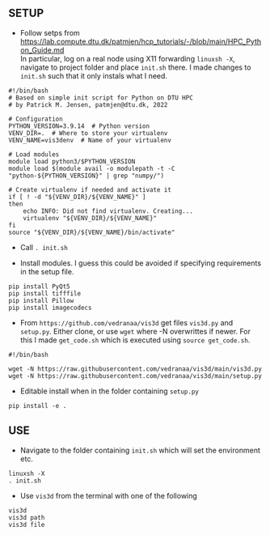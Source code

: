 ## SETUP

- Follow setps from 
https://lab.compute.dtu.dk/patmjen/hcp_tutorials/-/blob/main/HPC_Python_Guide.md  
In particular, log on a real node using X11 forwarding `linuxsh -X`, navigate to project folder and place `init.sh` there. I made changes to `init.sh` such that it only instals what I need. 

```
#!/bin/bash
# Based on simple init script for Python on DTU HPC
# by Patrick M. Jensen, patmjen@dtu.dk, 2022

# Configuration
PYTHON_VERSION=3.9.14  # Python version
VENV_DIR=.  # Where to store your virtualenv
VENV_NAME=vis3denv  # Name of your virtualenv

# Load modules
module load python3/$PYTHON_VERSION
module load $(module avail -o modulepath -t -C "python-${PYTHON_VERSION}" | grep "numpy/")

# Create virtualenv if needed and activate it
if [ ! -d "${VENV_DIR}/${VENV_NAME}" ]
then
    echo INFO: Did not find virtualenv. Creating...
    virtualenv "${VENV_DIR}/${VENV_NAME}"
fi
source "${VENV_DIR}/${VENV_NAME}/bin/activate"
```

- Call `. init.sh`

- Install modules. I guess this could be avoided if specifying requirements in the setup file.
```
pip install PyQt5
pip install tifffile
pip install Pillow
pip install imagecodecs
```

- From `https://github.com/vedranaa/vis3d` get files `vis3d.py` and `setup.py`. Either clone, or use  `wget` where -N overwrittes if newer. For this I made  `get_code.sh` which is executed using `source get_code.sh`.
```
#!/bin/bash

wget -N https://raw.githubusercontent.com/vedranaa/vis3d/main/vis3d.py 
wget -N https://raw.githubusercontent.com/vedranaa/vis3d/main/setup.py
````

- Editable install when in the folder containing `setup.py`
```
pip install -e .
```


## USE
- Navigate to the folder containing `init.sh` which will set the environment etc.

```
linuxsh -X
. init.sh
```

- Use `vis3d` from the terminal with one of the following
```
vis3d
vis3d path
vis3d file 
```

